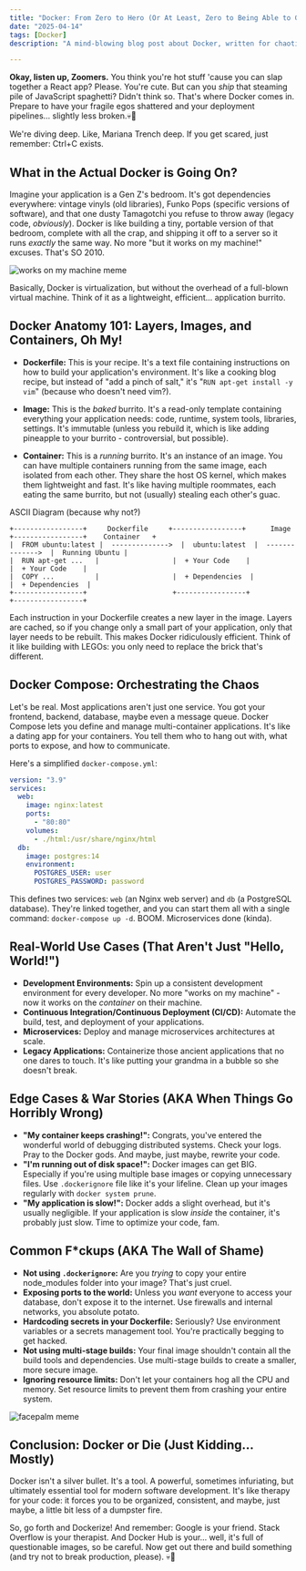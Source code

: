 ```yaml
---
title: "Docker: From Zero to Hero (Or At Least, Zero to Being Able to Google Errors)"
date: "2025-04-14"
tags: [Docker]
description: "A mind-blowing blog post about Docker, written for chaotic Gen Z engineers."

---
```


**Okay, listen up, Zoomers.** You think you're hot stuff 'cause you can slap together a React app? Please. You're cute. But can you *ship* that steaming pile of JavaScript spaghetti? Didn't think so. That's where Docker comes in. Prepare to have your fragile egos shattered and your deployment pipelines… slightly less broken.💀🙏

We're diving deep. Like, Mariana Trench deep. If you get scared, just remember: Ctrl+C exists.

## What in the Actual Docker is Going On?

Imagine your application is a Gen Z's bedroom. It's got dependencies everywhere: vintage vinyls (old libraries), Funko Pops (specific versions of software), and that one dusty Tamagotchi you refuse to throw away (legacy code, *obviously*). Docker is like building a tiny, portable version of that bedroom, complete with all the crap, and shipping it off to a server so it runs *exactly* the same way. No more "but it works on my machine!" excuses. That's SO 2010.

![works on my machine meme](https://i.kym-cdn.com/photos/images/newsfeed/000/614/660/21e.jpg)

Basically, Docker is virtualization, but without the overhead of a full-blown virtual machine. Think of it as a lightweight, efficient… application burrito.

## Docker Anatomy 101: Layers, Images, and Containers, Oh My!

*   **Dockerfile:** This is your recipe. It's a text file containing instructions on how to build your application's environment. It's like a cooking blog recipe, but instead of "add a pinch of salt," it's "`RUN apt-get install -y vim`" (because who doesn't need vim?).

*   **Image:** This is the *baked* burrito. It's a read-only template containing everything your application needs: code, runtime, system tools, libraries, settings. It's immutable (unless you rebuild it, which is like adding pineapple to your burrito - controversial, but possible).

*   **Container:** This is a *running* burrito. It's an instance of an image. You can have multiple containers running from the same image, each isolated from each other. They share the host OS kernel, which makes them lightweight and fast. It's like having multiple roommates, each eating the same burrito, but not (usually) stealing each other's guac.

ASCII Diagram (because why not?)

```
+-----------------+     Dockerfile     +-----------------+      Image      +-----------------+    Container   +
|  FROM ubuntu:latest |  -------------->  |  ubuntu:latest  |  -------------->  |  Running Ubuntu |
|  RUN apt-get ...   |                  |  + Your Code    |                  |  + Your Code    |
|  COPY ...          |                  |  + Dependencies  |                  |  + Dependencies  |
+-----------------+                     +-----------------+                     +-----------------+
```

Each instruction in your Dockerfile creates a new layer in the image. Layers are cached, so if you change only a small part of your application, only that layer needs to be rebuilt. This makes Docker ridiculously efficient. Think of it like building with LEGOs: you only need to replace the brick that's different.

## Docker Compose: Orchestrating the Chaos

Let's be real. Most applications aren't just one service. You got your frontend, backend, database, maybe even a message queue. Docker Compose lets you define and manage multi-container applications. It's like a dating app for your containers. You tell them who to hang out with, what ports to expose, and how to communicate.

Here's a simplified `docker-compose.yml`:

```yaml
version: "3.9"
services:
  web:
    image: nginx:latest
    ports:
      - "80:80"
    volumes:
      - ./html:/usr/share/nginx/html
  db:
    image: postgres:14
    environment:
      POSTGRES_USER: user
      POSTGRES_PASSWORD: password
```

This defines two services: `web` (an Nginx web server) and `db` (a PostgreSQL database). They're linked together, and you can start them all with a single command: `docker-compose up -d`. BOOM. Microservices done (kinda).

## Real-World Use Cases (That Aren't Just "Hello, World!")

*   **Development Environments:** Spin up a consistent development environment for every developer. No more "works on my machine" - now it works on the *container* on their machine.
*   **Continuous Integration/Continuous Deployment (CI/CD):** Automate the build, test, and deployment of your applications.
*   **Microservices:** Deploy and manage microservices architectures at scale.
*   **Legacy Applications:** Containerize those ancient applications that no one dares to touch. It's like putting your grandma in a bubble so she doesn't break.

## Edge Cases & War Stories (AKA When Things Go Horribly Wrong)

*   **"My container keeps crashing!":** Congrats, you've entered the wonderful world of debugging distributed systems. Check your logs. Pray to the Docker gods. And maybe, just maybe, rewrite your code.
*   **"I'm running out of disk space!":** Docker images can get BIG. Especially if you're using multiple base images or copying unnecessary files. Use `.dockerignore` file like it's your lifeline. Clean up your images regularly with `docker system prune`.
*   **"My application is slow!":** Docker adds a slight overhead, but it's usually negligible. If your application is slow *inside* the container, it's probably just slow. Time to optimize your code, fam.

## Common F\*ckups (AKA The Wall of Shame)

*   **Not using `.dockerignore`:** Are you *trying* to copy your entire node_modules folder into your image? That's just cruel.
*   **Exposing ports to the world:** Unless you *want* everyone to access your database, don't expose it to the internet. Use firewalls and internal networks, you absolute potato.
*   **Hardcoding secrets in your Dockerfile:** Seriously? Use environment variables or a secrets management tool. You're practically begging to get hacked.
*   **Not using multi-stage builds:** Your final image shouldn't contain all the build tools and dependencies. Use multi-stage builds to create a smaller, more secure image.
*   **Ignoring resource limits:** Don't let your containers hog all the CPU and memory. Set resource limits to prevent them from crashing your entire system.

![facepalm meme](https://i.kym-cdn.com/photos/images/newsfeed/000/242/634/3f9.jpg)

## Conclusion: Docker or Die (Just Kidding… Mostly)

Docker isn't a silver bullet. It's a tool. A powerful, sometimes infuriating, but ultimately essential tool for modern software development. It's like therapy for your code: it forces you to be organized, consistent, and maybe, just maybe, a little bit less of a dumpster fire.

So, go forth and Dockerize! And remember: Google is your friend. Stack Overflow is your therapist. And Docker Hub is your… well, it's full of questionable images, so be careful. Now get out there and build something (and try not to break production, please). 💀🙏
